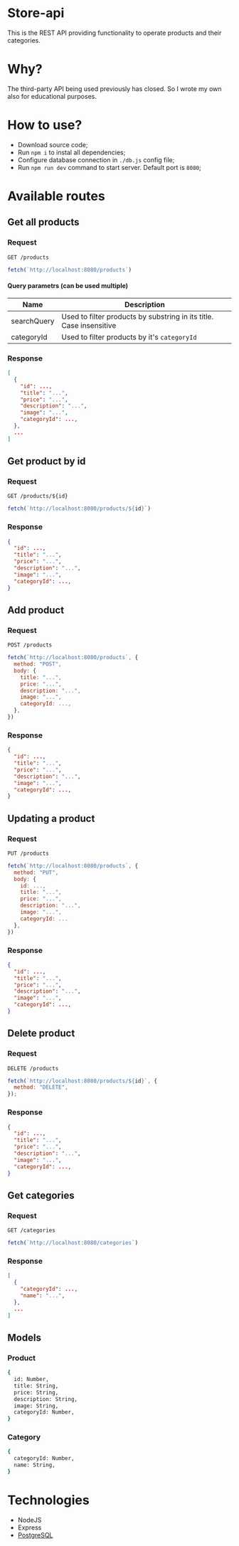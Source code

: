 # Store-api
This is the REST API providing functionality to operate products and their categories.

# Why?
The third-party API being used previously has closed. So I wrote my own also for educational purposes.

# How to use?
* Download source code;
* Run `npm i` to instal all dependencies;
* Configure database connection in `./db.js` config file;
* Run `npm run dev` command to start server. Default port is `8080`;


# Available routes
## Get all products
### Request
`GET /products`
```js
fetch(`http://localhost:8080/products`)
```
#### Query parametrs (can be used multiple)
| Name | Description |
| ----------- | ----------- |
| searchQuery | Used to filter products by substring in its title. Case insensitive |
| categoryId  | Used to filter products by it's `categoryId` |

### Response
```json
[
  {
    "id": ...,
    "title": "...",
    "price": "...",
    "description": "...",
    "image": "...",
    "categoryId": ...,
  },
  ...
]
```

## Get product by id
### Request
`GET /products/${id}`
```js
fetch(`http://localhost:8080/products/${id}`)
```

### Response
```json
{
  "id": ...,
  "title": "...",
  "price": "...",
  "description": "...",
  "image": "...",
  "categoryId": ...,
}
```

## Add product
### Request
`POST /products`
```js
fetch(`http://localhost:8080/products`, {
  method: "POST",
  body: {
    title: "...",
    price: "...",
    description: "...",
    image: "...",
    categoryId: ...,
  },
})
```

### Response
```json
{
  "id": ...,
  "title": "...",
  "price": "...",
  "description": "...",
  "image": "...",
  "categoryId": ...,
}
```

## Updating a product
### Request
`PUT /products`
```js
fetch(`http://localhost:8080/products`, {
  method: "PUT",
  body: {
    id: ...,
    title: "...",
    price: "...",
    description: "...",
    image: "...",
    categoryId: ...
  },
})
```

### Response
```json
{
  "id": ...,
  "title": "...",
  "price": "...",
  "description": "...",
  "image": "...",
  "categoryId": ...,
}
```

## Delete product
### Request
`DELETE /products`
```js
fetch(`http://localhost:8080/products/${id}`, {
  method: "DELETE",
});
```

### Response
```json
{
  "id": ...,
  "title": "...",
  "price": "...",
  "description": "...",
  "image": "...",
  "categoryId": ...,
}
```


## Get categories
### Request
`GET /categories`
```js
fetch(`http://localhost:8080/categories`)
```

### Response
```json
[
  {
    "categoryId": ...,
    "name": "...",
  },
  ...
]
```

## Models

### Product
```sh
{
  id: Number,
  title: String,
  price: String,
  description: String,
  image: String,
  categoryId: Number,
}
```
### Category
```sh
{
  categoryId: Number,
  name: String,
}
```

# Technologies
* NodeJS
* Express
* [PostgreSQL](https://www.postgresql.org)
